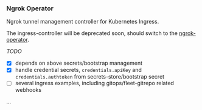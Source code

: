 ### Ngrok Operator

Ngrok tunnel management controller for Kubernetes Ingress.

The ingress-controller will be deprecated soon, should switch to the [ngrok-operator](https://ngrok.com/docs/k8s/installation/install/). 

_TODO_
- [x] depends on above secrets/bootstrap management
- [x] handle credential secrets, `credentials.apiKey` and `credentials.authtoken` from secrets-store/bootstrap secret
- [ ] several ingress examples, including gitops/fleet-gitrepo related webhooks

...
